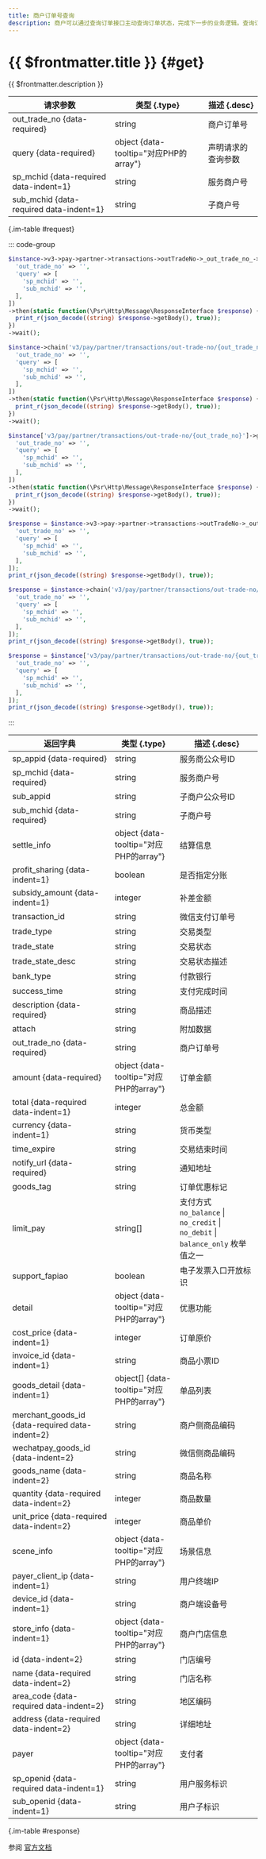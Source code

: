 ```yaml
---
title: 商户订单号查询
description: 商户可以通过查询订单接口主动查询订单状态，完成下一步的业务逻辑。查询订单状态可通过微信支付订单号或商户订单号两种方式查询
---
```


# {{ $frontmatter.title }} {#get}

{{ $frontmatter.description }}

| 请求参数 | 类型 {.type} | 描述 {.desc}
| --- | --- | ---
| out_trade_no {data-required} | string | 商户订单号
| query {data-required} | object {data-tooltip="对应PHP的array"} | 声明请求的查询参数
| sp_mchid {data-required data-indent=1} | string | 服务商户号
| sub_mchid {data-required data-indent=1} | string | 子商户号

{.im-table #request}

::: code-group

```php [异步纯链式]
$instance->v3->pay->partner->transactions->outTradeNo->_out_trade_no_->getAsync([
  'out_trade_no' => '',
  'query' => [
    'sp_mchid' => '',
    'sub_mchid' => '',
  ],
])
->then(static function(\Psr\Http\Message\ResponseInterface $response) {
  print_r(json_decode((string) $response->getBody(), true));
})
->wait();
```

```php [异步声明式]
$instance->chain('v3/pay/partner/transactions/out-trade-no/{out_trade_no}')->getAsync([
  'out_trade_no' => '',
  'query' => [
    'sp_mchid' => '',
    'sub_mchid' => '',
  ],
])
->then(static function(\Psr\Http\Message\ResponseInterface $response) {
  print_r(json_decode((string) $response->getBody(), true));
})
->wait();
```

```php [异步属性式]
$instance['v3/pay/partner/transactions/out-trade-no/{out_trade_no}']->getAsync([
  'out_trade_no' => '',
  'query' => [
    'sp_mchid' => '',
    'sub_mchid' => '',
  ],
])
->then(static function(\Psr\Http\Message\ResponseInterface $response) {
  print_r(json_decode((string) $response->getBody(), true));
})
->wait();
```

```php [同步纯链式]
$response = $instance->v3->pay->partner->transactions->outTradeNo->_out_trade_no_->get([
  'out_trade_no' => '',
  'query' => [
    'sp_mchid' => '',
    'sub_mchid' => '',
  ],
]);
print_r(json_decode((string) $response->getBody(), true));
```

```php [同步声明式]
$response = $instance->chain('v3/pay/partner/transactions/out-trade-no/{out_trade_no}')->get([
  'out_trade_no' => '',
  'query' => [
    'sp_mchid' => '',
    'sub_mchid' => '',
  ],
]);
print_r(json_decode((string) $response->getBody(), true));
```

```php [同步属性式]
$response = $instance['v3/pay/partner/transactions/out-trade-no/{out_trade_no}']->get([
  'out_trade_no' => '',
  'query' => [
    'sp_mchid' => '',
    'sub_mchid' => '',
  ],
]);
print_r(json_decode((string) $response->getBody(), true));
```

:::

| 返回字典 | 类型 {.type} | 描述 {.desc}
| --- | --- | ---
| sp_appid {data-required}| string | 服务商公众号ID
| sp_mchid {data-required}| string | 服务商户号
| sub_appid | string | 子商户公众号ID
| sub_mchid {data-required}| string | 子商户号
| settle_info | object {data-tooltip="对应PHP的array"} | 结算信息
| profit_sharing {data-indent=1} | boolean | 是否指定分账
| subsidy_amount {data-indent=1} | integer | 补差金额
| transaction_id | string | 微信支付订单号
| trade_type | string | 交易类型
| trade_state | string | 交易状态
| trade_state_desc | string | 交易状态描述
| bank_type | string | 付款银行
| success_time | string | 支付完成时间
| description {data-required}| string | 商品描述
| attach | string | 附加数据
| out_trade_no {data-required}| string | 商户订单号
| amount {data-required}| object {data-tooltip="对应PHP的array"} | 订单金额
| total {data-required data-indent=1} | integer | 总金额
| currency {data-indent=1} | string | 货币类型
| time_expire | string | 交易结束时间
| notify_url {data-required}| string | 通知地址
| goods_tag | string | 订单优惠标记
| limit_pay | string[] | 支付方式<br/>`no_balance` \| `no_credit` \| `no_debit` \| `balance_only` 枚举值之一
| support_fapiao | boolean | 电子发票入口开放标识
| detail | object {data-tooltip="对应PHP的array"} | 优惠功能
| cost_price {data-indent=1} | integer | 订单原价
| invoice_id {data-indent=1} | string | 商品小票ID
| goods_detail {data-indent=1} | object[] {data-tooltip="对应PHP的array"} | 单品列表
| merchant_goods_id {data-required data-indent=2} | string | 商户侧商品编码
| wechatpay_goods_id {data-indent=2} | string | 微信侧商品编码
| goods_name {data-indent=2} | string | 商品名称
| quantity {data-required data-indent=2} | integer | 商品数量
| unit_price {data-required data-indent=2} | integer | 商品单价
| scene_info | object {data-tooltip="对应PHP的array"} | 场景信息
| payer_client_ip {data-indent=1} | string | 用户终端IP
| device_id {data-indent=1} | string | 商户端设备号
| store_info {data-indent=1} | object {data-tooltip="对应PHP的array"} | 商户门店信息
| id {data-indent=2} | string | 门店编号
| name {data-required data-indent=2} | string | 门店名称
| area_code {data-required data-indent=2} | string | 地区编码
| address {data-required data-indent=2} | string | 详细地址
| payer | object {data-tooltip="对应PHP的array"} | 支付者
| sp_openid {data-required data-indent=1} | string | 用户服务标识
| sub_openid {data-indent=1} | string | 用户子标识

{.im-table #response}

参阅 [官方文档](https://pay.weixin.qq.com/wiki/doc/apiv3/wxpay/pay/transactions/chapter5_5.shtml)
